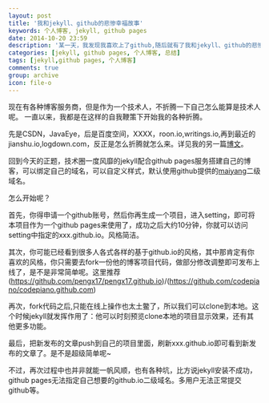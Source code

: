 ```yaml
---
layout: post
title: '我和jekyll、github的悲惨幸福故事'
keywords: 个人博客, jekyll, github pages
date: 2014-10-20 23:59
description: '某一天，我发现我喜欢上了github,随后就有了我和jekyll、github的悲惨幸福故事'
categories: [jekyll, github pages, 个人博客, 总结]
tags: [jekyll,github pages, 个人博客]
comments: true
group: archive
icon: file-o
---
```


现在有各种博客服务商，但是作为一个技术人，不折腾一下自己怎么能算是技术人呢。
一直以来，我都是在这样的自我鞭策下开始我的各种折腾。

先是CSDN，JavaEye，后是百度空间，XXXX，roon.io,writings.io,再到最近的jianshu.io,logdown.com，反正是怎么折腾就怎么来。详见我的另一篇[博文](http://maiyang.github.io/2013/08/28/my-blog-domain-name-history)。

回到今天的正题，技术圈一度风靡的jekyll配合github pages服务搭建自己的博客，可以绑定自己的域名，可以自定义样式，默认使用github提供的[maiyang](http://maiyang.github.io)二级域名。

怎么开始呢？
<!-- more -->
首先，你得申请一个github账号，然后你再生成一个项目，进入setting，即可将本项目作为一个github pages来使用了，成功之后大约10分钟，你就可以访问setting中指定的xxx.github.io。风格简洁。

其次，你可能已经看到很多人各式各样的基于github.io的风格，其中那肯定有你喜欢的风格，你只需要去fork一份他的博客项目代码，做部分修改调整即可发布上线了，是不是非常简单呢。这里推荐(https://github.com/pengx17/pengx17.github.io)/(https://github.com/codepiano/codepiano.github.com)

再次，fork代码之后,只能在线上操作也太土鳖了，所以我们可以clone到本地。这个时候jekyll就发挥作用了：他可以时刻预览clone本地的项目显示效果，还有其他更多功能。

最后，把新发布的文章push到自己的项目里面，刷新xxx.github.io即可看到新发布的文章了。是不是超级简单呢~

不过，再次过程中也并非就能一帆风顺，也有各种坑，比方说jekyll安装不成功，github pages无法指定自己想要的github.io二级域名。多用户无法正常提交github等。